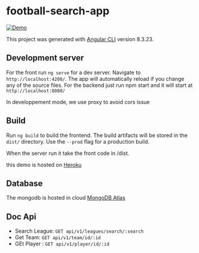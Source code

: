 # football-search-app

[![Demo](https://img.shields.io/badge/demo-online-blue.svg)](https://football-search-app.herokuapp.com/)

This project was generated with [Angular CLI](https://github.com/angular/angular-cli) version 8.3.23.

## Development server

For the front run `ng serve` for a dev server. Navigate to `http://localhost:4200/`. The app will automatically reload if you change any of the source files.
For the backend just run npm start and it will start at `http://localhost:8080/`

In developpement mode, we use proxy to avoid cors issue


## Build

Run `ng build` to build the frontend. The build artifacts will be stored in the `dist/` directory. Use the `--prod` flag for a production build.

When the server run it take the front code in /dist.

this demo is hosted on [Heroku](https://www.heroku.com/)


## Database

The mongodb is hosted in cloud [MongoDB Atlas](https://www.mongodb.com/cloud/atlas)



## Doc Api

* Search League: `GET api/v1/leagues/search/:search`
* Get Team: `GET api/v1/team/id/:id`
* GEt Player : `GET api/v1/player/id/:id`